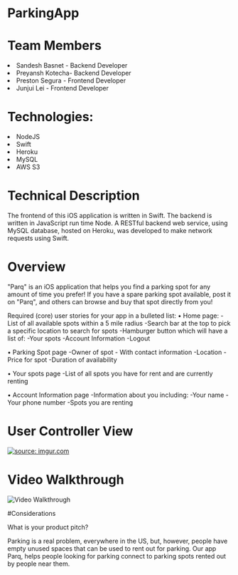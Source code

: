 # ParkingApp

<h1> Team Members </h1>

<li> Sandesh Basnet - Backend Developer </li>
<li> Preyansh Kotecha- Backend Developer </li>
<li> Preston Segura - Frontend Developer </li>
<li> Junjui Lei - Frontend Developer </li>

<h1> Technologies: </h1>

<li>NodeJS</li>
<li>Swift</li>
<li>Heroku</li>
<li>MySQL</li>
<li>AWS S3</li>

<h1>Technical Description</h1>

The frontend of this iOS application is written in Swift. The backend is written in JavaScript run time Node. A RESTful backend web service, using MySQL database, hosted on Heroku, was developed to make network requests using Swift.

<h1> Overview </h1>

"Parq" is an iOS application that helps you find a parking spot for any amount of time you prefer!
If you have a spare parking spot available, post it on "Parq", and others can browse and buy that spot directly from you!


Required (core) user stories for your app in a bulleted list:
• Home page:
  -List of all available spots within a 5 mile radius
  -Search bar at the top to pick a specific location to search for spots
  -Hamburger button which will have a list of:
    -Your spots
    -Account Information
    -Logout
    
• Parking Spot page
  -Owner of spot - With contact information
  -Location
  -Price for spot
  -Duration of availability
    
• Your spots page
  -List of all spots you have for rent and are currently renting
    
• Account Information page
  -Information about you including:
      -Your name
      -Your phone number
      -Spots you are renting
      
      
# User Controller View
<a href="https://imgur.com/MG2UO1m"><img src="https://i.imgur.com/MG2UO1m.png" title="source: imgur.com" /></a>

# Video Walkthrough
<img src='https://i.imgur.com/UldOLLA.gif' title='Video Walkthrough' width='' alt='Video Walkthrough' />



#Considerations

What is your product pitch?

Parking is a real problem, everywhere in the US, but, however, people have empty unused spaces that can be used to rent out for parking. Our app Parq, helps people looking for parking connect to parking spots rented out by people near them.



